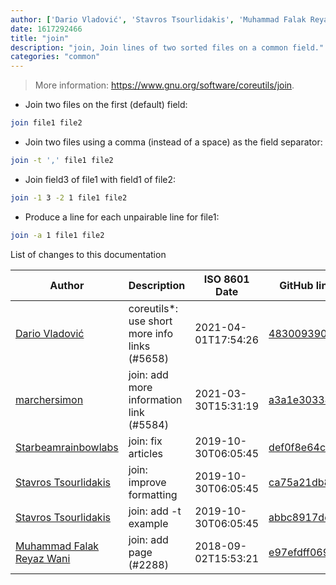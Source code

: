 ```yaml
---
author: ['Dario Vladović', 'Stavros Tsourlidakis', 'Muhammad Falak Reyaz Wani', 'Starbeamrainbowlabs', 'marchersimon']
date: 1617292466
title: "join"
description: "join, Join lines of two sorted files on a common field."
categories: "common"
---
```

> More information: <https://www.gnu.org/software/coreutils/join>.

- Join two files on the first (default) field:

```bash
join file1 file2
```

- Join two files using a comma (instead of a space) as the field separator:

```bash
join -t ',' file1 file2
```

- Join field3 of file1 with field1 of file2:

```bash
join -1 3 -2 1 file1 file2
```

- Produce a line for each unpairable line for file1:

```bash
join -a 1 file1 file2
```
List of changes to this documentation


Author | Description | ISO 8601 Date | GitHub link
------|-----|-----|-----
[Dario Vladović](mailto:d.vladimyr@gmail.com) | coreutils*: use short more info links (#5658) | 2021-04-01T17:54:26 | [4830093903f6](https://github.com/tldr-pages/tldr/commit/4830093903f66ccf3ebbc2ecf477286e45edac59)
[marchersimon](mailto:50295997+marchersimon@users.noreply.github.com) | join: add more information link (#5584) | 2021-03-30T15:31:19 | [a3a1e3033485](https://github.com/tldr-pages/tldr/commit/a3a1e3033485fd9390731e4a70695b62c2c934ee)
[Starbeamrainbowlabs](mailto:sbrl@starbeamrainbowlabs.com) | join: fix articles | 2019-10-30T06:05:45 | [def0f8e64c04](https://github.com/tldr-pages/tldr/commit/def0f8e64c04d69309131db01d24ad9640d480ae)
[Stavros Tsourlidakis](mailto:s.tsourlidakis@hotmail.com) | join: improve formatting | 2019-10-30T06:05:45 | [ca75a21db894](https://github.com/tldr-pages/tldr/commit/ca75a21db8940222f495a803e727797e71fce969)
[Stavros Tsourlidakis](mailto:s.tsourlidakis@hotmail.com) | join: add -t example | 2019-10-30T06:05:45 | [abbc8917def6](https://github.com/tldr-pages/tldr/commit/abbc8917def675a9def980c7ff8064dcabc93e91)
[Muhammad Falak Reyaz Wani](mailto:falakreyaz@gmail.com) | join: add page (#2288) | 2018-09-02T15:53:21 | [e97efdff069b](https://github.com/tldr-pages/tldr/commit/e97efdff069bd74f1200d5596cb804856f925441)

